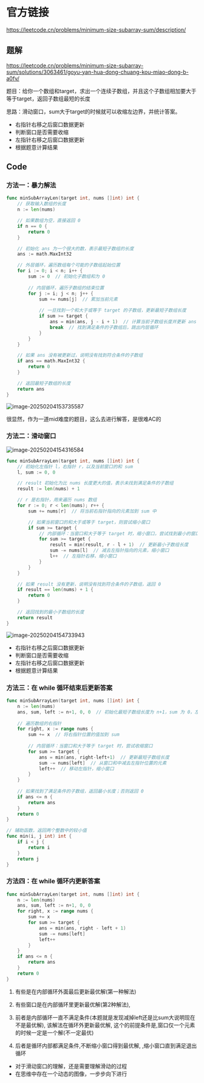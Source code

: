 # 官方链接

https://leetcode.cn/problems/minimum-size-subarray-sum/description/



## 题解

https://leetcode.cn/problems/minimum-size-subarray-sum/solutions/3063461/goyu-yan-hua-dong-chuang-kou-miao-dong-b-a0fv/

题目：给你一个数组和target，求出一个连续子数组，并且这个子数组相加要大于等于target，返回子数组最短的长度

思路：滑动窗口，sum大于target的时候就可以收缩左边界，并统计答案。

*   右指针右移之后窗口数据更新
*   判断窗口是否需要收缩
*   左指针右移之后窗口数据更新
*   根据题意计算结果

## Code

### 方法一：暴力解法

```go
func minSubArrayLen(target int, nums []int) int {
    // 获取输入数组的长度
    n := len(nums)

    // 如果数组为空，直接返回 0
    if n == 0 {
        return 0
    }

    // 初始化 ans 为一个很大的数，表示最短子数组的长度
    ans := math.MaxInt32

    // 外层循环，遍历数组每个可能的子数组起始位置
    for i := 0; i < n; i++ {
        sum := 0  // 初始化子数组和为 0
        
        // 内层循环，遍历子数组的结束位置
        for j := i; j < n; j++ {
            sum += nums[j]  // 累加当前元素
            
            // 一旦找到一个和大于或等于 target 的子数组，更新最短子数组长度
            if sum >= target {
                ans = min(ans, j - i + 1)  // 计算当前子数组长度并更新 ans
                break  // 找到满足条件的子数组后，跳出内层循环
            }
        }
    }

    // 如果 ans 没有被更新过，说明没有找到符合条件的子数组
    if ans == math.MaxInt32 {
        return 0
    }

    // 返回最短子数组的长度
    return ans
}

```



![image-20250204153735587](../../../pic/image-20250204153735587.png)

很显然，作为一道mid难度的题目，这么去进行解答，是很难AC的



### 方法二：滑动窗口

![image-20250204154316584](../../../pic/image-20250204154316584.png)

```go
func minSubArrayLen(target int, nums []int) int {
    // 初始化左指针 l，右指针 r，以及当前窗口的和 sum
    l, sum := 0, 0

    // result 初始化为比 nums 长度更大的值，表示未找到满足条件的子数组
    result := len(nums) + 1

    // r 是右指针，用来遍历 nums 数组
    for r := 0; r < len(nums); r++ {
        sum += nums[r]  // 将当前右指针指向的元素加到 sum 中

        // 如果当前窗口的和大于或等于 target，则尝试缩小窗口
        if sum >= target {
            // 内部循环：当窗口和大于等于 target 时，缩小窗口，尝试找到最小的窗口
            for sum >= target {
                result = min(result, r - l + 1)  // 更新最小子数组长度
                sum -= nums[l]  // 减去左指针指向的元素，缩小窗口
                l++  // 左指针右移，缩小窗口
            }
        }
    }

    // 如果 result 没有更新，说明没有找到符合条件的子数组，返回 0
    if result == len(nums) + 1 {
        return 0
    }

    // 返回找到的最小子数组的长度
    return result
}
```

![image-20250204154733943](../../../pic/image-20250204154733943.png)

*   右指针右移之后窗口数据更新
*   判断窗口是否需要收缩
*   左指针右移之后窗口数据更新
*   根据题意计算结果



### 方法三：在 while 循环结束后更新答案

```go
func minSubArrayLen(target int, nums []int) int {
    n := len(nums)
    ans, sum, left := n+1, 0, 0  // 初始化最短子数组长度为 n+1，sum 为 0，左指针为 0
    
    // 遍历数组的右指针
    for right, x := range nums {
        sum += x  // 将右指针位置的值加到 sum
        
        // 内层循环：当窗口和大于等于 target 时，尝试收缩窗口
        for sum >= target {
            ans = min(ans, right-left+1)  // 更新最短子数组长度
            sum -= nums[left]  // 从窗口和中减去左指针位置的元素
            left++  // 移动左指针，缩小窗口
        }
    }
    
    // 如果找到了满足条件的子数组，返回最小长度；否则返回 0
    if ans <= n {
        return ans
    }
    return 0
}

// 辅助函数，返回两个整数中的较小值
func min(i, j int) int {
    if i < j {
        return i
    }
    return j
}

```



### 方法四：在 while 循环内更新答案

```go
func minSubArrayLen(target int, nums []int) int {
    n := len(nums)
    ans, sum, left := n+1, 0, 0
    for right, x := range nums {
        sum += x
        for sum >= target {
            ans = min(ans, right - left + 1)
            sum -= nums[left]
            left++
        }
    }
    if ans <= n {
        return ans
    }
    return 0
}
```





1.  有些是在内部循环外面最后更新最优解(第一种解法)
2.  有些窗口是在内部循环里更新最优解(第2种解法),

1.  前者是内部循环一直不满足条件(本题就是发现减掉left还是比sum大说明现在不是最优解), 该解法在循环外更新最优解, 这个的前提条件是,窗口仅一个元素的时候一定是一个解(不一定最优)
2.  后者是循环内部都满足条件,不断缩小窗口得到最优解, ,缩小窗口直到满足退出循环



*   对于滑动窗口的理解，还是需要理解滑动的过程
*   在思维中存在一个动态的图像，一步步向下进行